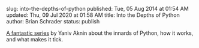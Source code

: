 slug: into-the-depths-of-python
published: Tue, 05 Aug 2014 at 01:54 AM
updated: Thu, 09 Jul 2020 at 01:58 AM
title: Into the Depths of Python
author: Brian Schrader
status: publish

[A fantastic series][python] by Yaniv Aknin about the innards of Python, how it works, and what makes it tick.

[python]:http://tech.blog.aknin.name/category/my-projects/pythons-innards/

